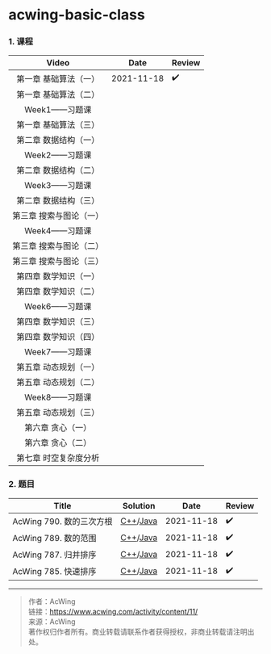 # acwing-basic-class

### 1. 课程

|          Video          | Date       | Review             |
| :---------------------: | ---------- | ------------------ |
|  第一章 基础算法（一）  | 2021-11-18 | :heavy_check_mark: |
|  第一章 基础算法（二）  |            |                    |
|      Week1——习题课      |            |                    |
|  第一章 基础算法（三）  |            |                    |
|  第二章 数据结构（一）  |            |                    |
|      Week2——习题课      |            |                    |
|  第二章 数据结构（二）  |            |                    |
|      Week3——习题课      |            |                    |
|  第二章 数据结构（三）  |            |                    |
| 第三章 搜索与图论（一） |            |                    |
|      Week4——习题课      |            |                    |
| 第三章 搜索与图论（二） |            |                    |
| 第三章 搜索与图论（三） |            |                    |
|  第四章 数学知识（一）  |            |                    |
|  第四章 数学知识（二）  |            |                    |
|      Week6——习题课      |            |                    |
|  第四章 数学知识（三）  |            |                    |
|  第四章 数学知识（四）  |            |                    |
|      Week7——习题课      |            |                    |
|  第五章 动态规划（一）  |            |                    |
|  第五章 动态规划（二）  |            |                    |
|      Week8——习题课      |            |                    |
|  第五章 动态规划（三）  |            |                    |
|    第六章 贪心（一）    |            |                    |
|    第六章 贪心（二）    |            |                    |
|  第七章 时空复杂度分析  |            |                    |

### 2. 题目

| Title                    | Solution         | Date       | Review             |
| ------------------------ | ---------------- | ---------- | ------------------ |
| AcWing 790. 数的三次方根 | [C++]()/[Java]() | 2021-11-18 | :heavy_check_mark: |
| AcWing 789. 数的范围     | [C++]()/[Java]() | 2021-11-18 | :heavy_check_mark: |
| AcWing 787. 归并排序     | [C++]()/[Java]() | 2021-11-18 | :heavy_check_mark: |
| AcWing 785. 快速排序     | [C++]()/[Java]() | 2021-11-18 | :heavy_check_mark: |

---

> 作者：AcWing   
> 链接：https://www.acwing.com/activity/content/11/   
> 来源：AcWing     
> 著作权归作者所有。商业转载请联系作者获得授权，非商业转载请注明出处。    
